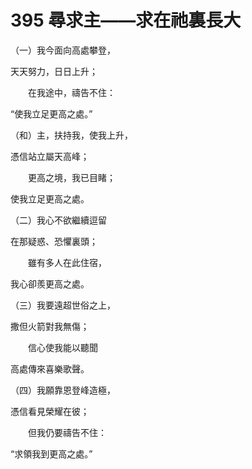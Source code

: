 # 395 尋求主——求在祂裏長大

（一）我今面向高處攀登，

天天努力，日日上升；

　　在我途中，禱告不住：

“使我立足更高之處。”

（和）主，扶持我，使我上升，

憑信站立屬天高峰；

　　更高之境，我已目睹；

使我立足更高之處。

（二）我心不欲繼續逗留

在那疑惑、恐懼裏頭；

　　雖有多人在此住宿，

我心卻羨更高之處。

（三）我要遠超世俗之上，

撒但火箭對我無傷；

　　信心使我能以聽聞

高處傳來喜樂歌聲。

（四）我願靠恩登峰造極，

憑信看見榮耀在彼；

　　但我仍要禱告不住：

“求領我到更高之處。”


